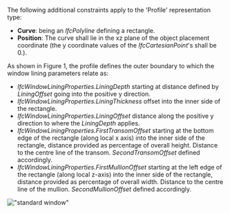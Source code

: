 The following additional constraints apply to the 'Profile' representation type:

* **Curve**: being an _IfcPolyline_ defining a rectangle.
* **Position**: The curve shall lie in the xz plane of the object placement coordinate (the y coordinate values of the _IfcCartesianPoint_'s shall be 0.).

As shown in Figure 1, the profile defines the outer boundary to which the window lining parameters relate as:

* _IfcWindowLiningProperties.LiningDepth_ starting at distance defined by _LiningOffset_ going into the positive y direction.
* _IfcWindowLiningProperties.LiningThickness_ offset into the inner side of the rectangle.
* _IfcWindowLiningProperties.LiningOffset_ distance along the positive y direction to where the _LiningDepth_ applies.
* _IfcWindowLiningProperties.FirstTransomOffset_ starting at the bottom edge of the rectangle (along local x axis) into the inner side of the rectangle, distance provided as percentage of overall height. Distance to the centre line of the transom. _SecondTransomOffset_ defined accordingly.
* _IfcWindowLiningProperties.FirstMullionOffset_ starting at the left edge of the rectangle (along local z-axis) into the inner side of the rectangle, distance provided as percentage of overall width. Distance to the centre line of the mullion. _SecondMullionOffset_ defined accordingly.

!["standard window"](../../../figures/IfcWindowStandardCase-01.png "Figure 1 &mdash; Window profile")